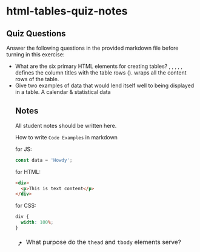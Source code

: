# html-tables-quiz-notes

## Quiz Questions

Answer the following questions in the provided markdown file before turning in this exercise:

- What are the six primary HTML elements for creating tables?
  <table>, <thead>, <tbody>, <tfoot>, <tr>, <th>, <td>
- What purpose do the `thead` and `tbody` elements serve?
  <thead> defines the column titles with the table rows (<tr>). <tbody> wraps all the content rows of the table.
- Give two examples of data that would lend itself well to being displayed in a table.
  A calendar & statistical data

## Notes

All student notes should be written here.

How to write `Code Examples` in markdown

for JS:

```javascript
const data = 'Howdy';
```

for HTML:

```html
<div>
  <p>This is text content</p>
</div>
```

for CSS:

```css
div {
  width: 100%;
}
```
